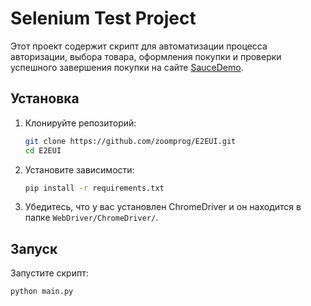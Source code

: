 # Selenium Test Project

Этот проект содержит скрипт для автоматизации процесса авторизации, выбора товара, оформления покупки и проверки успешного завершения покупки на сайте [SauceDemo](https://www.saucedemo.com/).

## Установка

1. Клонируйте репозиторий:

    ```sh
    git clone https://github.com/zoomprog/E2EUI.git
    cd E2EUI
    ```

2. Установите зависимости:

    ```sh
    pip install -r requirements.txt
    ```

3. Убедитесь, что у вас установлен ChromeDriver и он находится в папке `WebDriver/ChromeDriver/`.

## Запуск

Запустите скрипт:

```sh
python main.py
